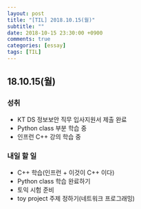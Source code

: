 ```yaml
---
layout: post
title: "[TIL] 2018.10.15(월)"
subtitle: ""
date: 2018-10-15 23:30:00 +0900
comments: true
categories: [essay]
tags: [TIL]
---
```


## 18.10.15(월)
### 성취
  - KT DS 정보보안 직무 입사지원서 제출 완료
  - Python class 부분 학습 중
  - 인프런 C++ 강의 학습 중

### 내일 할 일
  - C++ 학습(인프런 + 이것이 C++ 이다)
  - Python class 학습 완료하기
  - 토익 시험 준비
  - toy project 주제 정하기(네트워크 프로그래밍)
